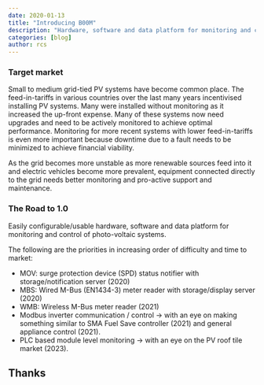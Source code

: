 ```yaml
---
date: 2020-01-13
title: "Introducing B00M"
description: "Hardware, software and data platform for monitoring and control of photo-voltaic systems."
categories: [blog]
author: rcs
---
```


### Target market

Small to medium grid-tied PV systems have become common place. The feed-in-tariffs in various countries over the last many years incentivised installing PV systems. Many were installed without monitoring as it increased the up-front expense. Many of these systems now need upgrades and need to be actively monitored to achieve optimal performance. Monitoring for more recent systems with lower feed-in-tariffs is even more important because downtime due to a fault needs to be minimized to achieve financial viability. 

As the grid becomes more unstable as more renewable sources feed into it and electric vehicles become more prevalent, equipment connected directly to the grid needs better monitoring and pro-active support and maintenance. 

### The Road to 1.0

Easily configurable/usable hardware, software and data platform for monitoring and control of photo-voltaic systems.

The following are the priorities in increasing order of difficulty and time to market:

+ MOV: surge protection device (SPD) status notifier with storage/notification server (2020)
+ MBS: Wired M-Bus (EN1434-3) meter reader with storage/display server  (2020)
+ WMB: Wireless M-Bus meter reader (2021)
+ Modbus inverter communication / control -> with an eye on making something similar to SMA Fuel Save controller (2021) and general appliance control (2021).
+ PLC based module level monitoring -> with an eye on the PV roof tile market (2023).

## Thanks
